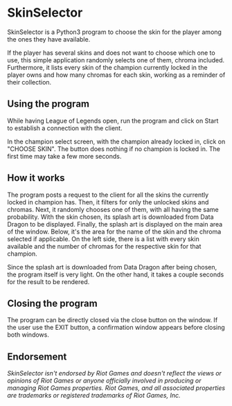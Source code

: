 # SkinSelector

SkinSelector is a Python3 program to choose the skin for the player among the ones they have available.

If the player has several skins and does not want to choose which one to use, this simple application randomly selects one of them,
chroma included. Furthermore, it lists every skin of the champion currently locked in the player owns and how many chromas for each skin,
working as a reminder of their collection.

## Using the program
While having League of Legends open, run the program and click on Start to establish a connection with the client.

In the champion select screen, with the champion already locked in, click on "CHOOSE SKIN". The button does nothing if
no champion is locked in. The first time may take a few more seconds.

## How it works
The program posts a request to the client for all the skins the currently locked in champion has.
Then, it filters for only the unlocked skins and chromas.
Next, it randomly chooses one of them, with all having the same probability.
With the skin chosen, its splash art is downloaded from Data Dragon to be displayed.
Finally, the splash art is displayed on the main area of the window.
Below, it's the area for the name of the skin and the chroma selected if applicable.
On the left side, there is a list with every skin available and the number of chromas for the respective skin for that champion.

Since the splash art is downloaded from Data Dragon after being chosen, the program itself is very light.
On the other hand, it takes a couple seconds for the result to be rendered.

## Closing the program
The program can be directly closed via the close button on the window.
If the user use the EXIT button, a confirmation window appears before closing both windows.

## Endorsement

*SkinSelector isn't endorsed by Riot Games and doesn't reflect the views or opinions of Riot Games or anyone officially involved in producing or managing Riot Games properties. Riot Games, and all associated properties are trademarks or registered trademarks of Riot Games, Inc.*
